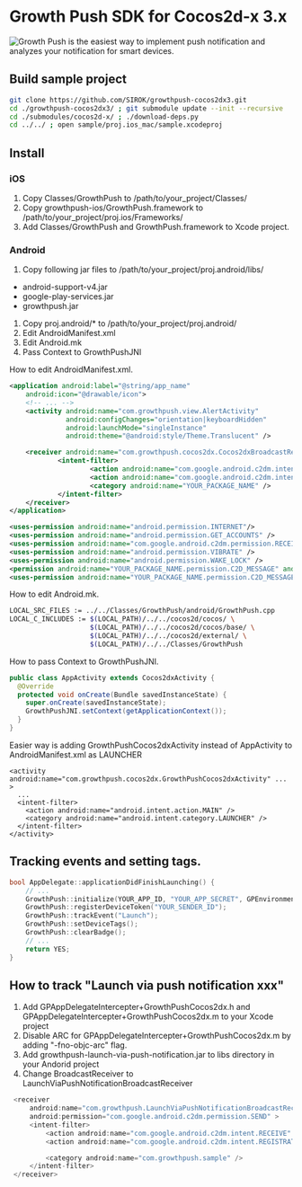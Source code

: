Growth Push SDK for Cocos2d-x 3.x
===================

![Growth Push](https://growthpush.com/) is the easiest way to implement push notification and analyzes your notification for smart devices.

## Build sample project

```bash
git clone https://github.com/SIROK/growthpush-cocos2dx3.git
cd ./growthpush-cocos2dx3/ ; git submodule update --init --recursive
cd ./submodules/cocos2d-x/ ; ./download-deps.py
cd ../../ ; open sample/proj.ios_mac/sample.xcodeproj
```

## Install

### iOS

1. Copy Classes/GrowthPush to /path/to/your_project/Classes/
1. Copy growthpush-ios/GrowthPush.framework to /path/to/your_project/proj.ios/Frameworks/
1. Add Classes/GrowthPush and GrowthPush.framework to Xcode project.

### Android

1. Copy following jar files to /path/to/your_project/proj.android/libs/
  - android-support-v4.jar
  - google-play-services.jar
  - growthpush.jar
1. Copy proj.android/* to /path/to/your_project/proj.android/
1. Edit AndroidManifest.xml
1. Edit Android.mk
1. Pass Context to GrowthPushJNI

How to edit AndroidManifest.xml.

```xml
<application android:label="@string/app_name"
    android:icon="@drawable/icon">
    <!-- ... -->
    <activity android:name="com.growthpush.view.AlertActivity" 
              android:configChanges="orientation|keyboardHidden"
              android:launchMode="singleInstance"
              android:theme="@android:style/Theme.Translucent" />

    <receiver android:name="com.growthpush.cocos2dx.Cocos2dxBroadcastReceiver" android:permission="com.google.android.c2dm.permission.SEND" >
            <intent-filter>
                    <action android:name="com.google.android.c2dm.intent.RECEIVE" />
                    <action android:name="com.google.android.c2dm.intent.REGISTRATION" />
                    <category android:name="YOUR_PACKAGE_NAME" />
            </intent-filter>
    </receiver>
</application>

<uses-permission android:name="android.permission.INTERNET"/>
<uses-permission android:name="android.permission.GET_ACCOUNTS" />
<uses-permission android:name="com.google.android.c2dm.permission.RECEIVE" />
<uses-permission android:name="android.permission.VIBRATE" />
<uses-permission android:name="android.permission.WAKE_LOCK" />
<permission android:name="YOUR_PACKAGE_NAME.permission.C2D_MESSAGE" android:protectionLevel="signature" />
<uses-permission android:name="YOUR_PACKAGE_NAME.permission.C2D_MESSAGE" />
```

How to edit Android.mk.

```bash
LOCAL_SRC_FILES := ../../Classes/GrowthPush/android/GrowthPush.cpp 
LOCAL_C_INCLUDES := $(LOCAL_PATH)/../../cocos2d/cocos/ \
                    $(LOCAL_PATH)/../../cocos2d/cocos/base/ \
                    $(LOCAL_PATH)/../../cocos2d/external/ \
                    $(LOCAL_PATH)/../../Classes/GrowthPush 
```

How to pass Context to GrowthPushJNI.

```java
public class AppActivity extends Cocos2dxActivity {
  @Override
  protected void onCreate(Bundle savedInstanceState) {
    super.onCreate(savedInstanceState);
    GrowthPushJNI.setContext(getApplicationContext());
  }
}
```

Easier way is adding GrowthPushCocos2dxActivity instead of AppActivity to AndroidManifest.xml as LAUNCHER

```
<activity android:name="com.growthpush.cocos2dx.GrowthPushCocos2dxActivity" ... >
  ...
  <intent-filter>
    <action android:name="android.intent.action.MAIN" />
    <category android:name="android.intent.category.LAUNCHER" />
  </intent-filter>
</activity>
```

## Tracking events and setting tags.


```cpp
bool AppDelegate::applicationDidFinishLaunching() {
    // ...
    GrowthPush::initialize(YOUR_APP_ID, "YOUR_APP_SECRET", GPEnvironmentDevelopment, true);
    GrowthPush::registerDeviceToken("YOUR_SENDER_ID");
    GrowthPush::trackEvent("Launch");
    GrowthPush::setDeviceTags();
    GrowthPush::clearBadge();
    // ...
    return YES;
}
```

## How to track "Launch via push notification xxx"

1. Add GPAppDelegateIntercepter+GrowthPushCocos2dx.h and GPAppDelegateIntercepter+GrowthPushCocos2dx.m to your Xcode project
1. Disable ARC for GPAppDelegateIntercepter+GrowthPushCocos2dx.m by adding "-fno-objc-arc" flag. 
1. Add growthpush-launch-via-push-notification.jar to libs directory in your Andorid project
1. Change BroadcastReceiver to LaunchViaPushNotificationBroadcastReceiver

  ```java
   <receiver
       android:name="com.growthpush.LaunchViaPushNotificationBroadcastReceiver"
       android:permission="com.google.android.c2dm.permission.SEND" >
       <intent-filter>
           <action android:name="com.google.android.c2dm.intent.RECEIVE" />
           <action android:name="com.google.android.c2dm.intent.REGISTRATION" />

           <category android:name="com.growthpush.sample" />
       </intent-filter>
   </receiver>
   ```
